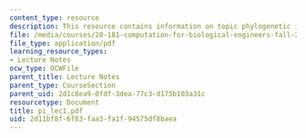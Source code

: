 ```yaml
---
content_type: resource
description: This resource contains information on topic phylogenetic inference.
file: /media/courses/20-181-computation-for-biological-engineers-fall-2006/2d11bf8f6f83faa3fa1f94575df8baea_pi_lec1.pdf
file_type: application/pdf
learning_resource_types:
- Lecture Notes
ocw_type: OCWFile
parent_title: Lecture Notes
parent_type: CourseSection
parent_uid: 2d1c8ea9-0fdf-3dea-77c3-d175b103a31c
resourcetype: Document
title: pi_lec1.pdf
uid: 2d11bf8f-6f83-faa3-fa1f-94575df8baea
---
```

